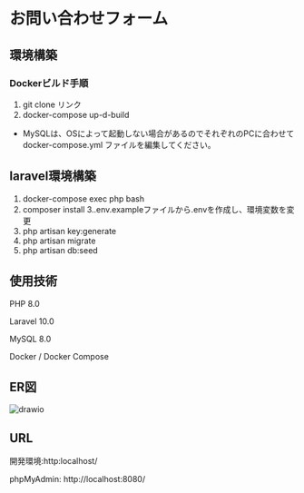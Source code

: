 # お問い合わせフォーム

## 環境構築

### Dockerビルド手順

1. git clone リンク
2. docker-compose up-d-build

* MySQLは、OSによって起動しない場合があるのでそれぞれのPCに合わせて docker-compose.yml ファイルを編集してください。

## laravel環境構築
1. docker-compose exec php bash
2. composer install
3..env.exampleファイルから.envを作成し、環境変数を変更
4. php artisan key:generate
5. php artisan migrate
6. php artisan db:seed
   
## 使用技術
PHP 8.0

Laravel 10.0

MySQL 8.0

Docker / Docker Compose

## ER図

![drawio](https://github.com/user-attachments/assets/44ce3e9a-67cf-46ad-8a8d-fcbd5fa8c9d6)


## URL
開発環境:http:localhost/

phpMyAdmin: http://localhost:8080/
